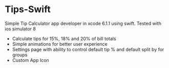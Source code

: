 Tips-Swift
==========

Simple Tip Calculator app developer in xcode 6.1.1 using swift. Tested with ios simulator 8

- Calculate tips for 15%, 18% and 20% of bill totals
- Simple animations for better user experience
- Settings page with ability to control default tip % and default split by for groups
- Custom App Icon
